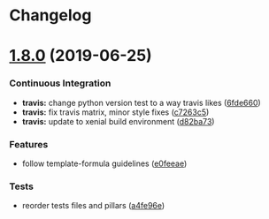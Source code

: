 # Changelog

# [1.8.0](https://github.com/myii/packages-formula/compare/v1.7.0...v1.8.0) (2019-06-25)


### Continuous Integration

* **travis:** change python version test to a way travis likes ([6fde660](https://github.com/myii/packages-formula/commit/6fde660))
* **travis:** fix travis matrix, minor style fixes ([c7263c5](https://github.com/myii/packages-formula/commit/c7263c5))
* **travis:** update to xenial build environment ([d82ba73](https://github.com/myii/packages-formula/commit/d82ba73))


### Features

* follow template-formula guidelines ([e0feeae](https://github.com/myii/packages-formula/commit/e0feeae))


### Tests

* reorder tests files and pillars ([a4fe96e](https://github.com/myii/packages-formula/commit/a4fe96e))
